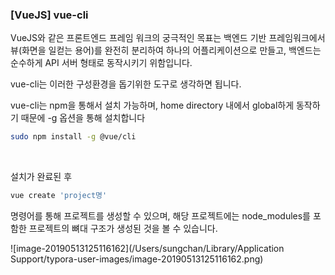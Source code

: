 ### [VueJS] vue-cli



VueJS와 같은 프론트엔드 프레임 워크의 궁극적인 목표는 백엔드 기반 프레임워크에서 뷰(화면을 일컫는 용어)를 완전히 분리하여 하나의 어플리케이션으로 만들고, 백엔드는 순수하게 API 서버 형태로 동작시키기 위함입니다.

vue-cli는 이러한 구성환경을 돕기위한 도구로 생각하면 됩니다.

vue-cli는 npm을 통해서 설치 가능하며, home directory 내에서 global하게 동작하기 때문에 -g 옵션을 통해 설치합니다

```bash
sudo npm install -g @vue/cli
```



<br>



설치가 완료된 후 

```bash
vue create 'project명'
```

명령어를 통해 프로젝트를 생성할 수 있으며, 해당 프로젝트에는 node_modules를 포함한 프로젝트의 뼈대 구조가 생성된 것을 볼 수 있습니다.

![image-20190513125116162](/Users/sungchan/Library/Application Support/typora-user-images/image-20190513125116162.png)

